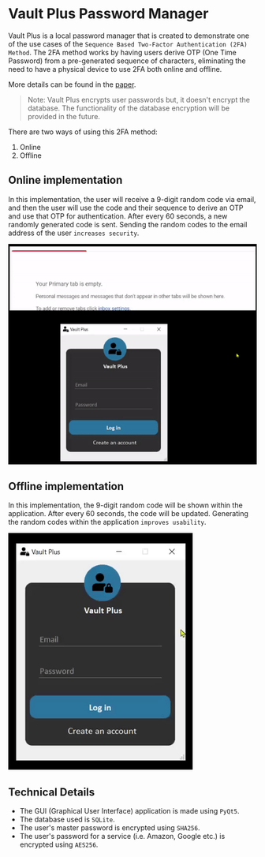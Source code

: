 # Vault Plus Password Manager

Vault Plus is a local password manager that is created to demonstrate one of the use cases of the `Sequence Based Two-Factor Authentication (2FA) Method`. The 2FA method works by having users derive OTP (One Time Password) from a pre-generated sequence of characters, eliminating the need to have a physical device to use 2FA both online and offline. 

More details can be found in the [paper](https://link.springer.com/chapter/10.1007%2F978-3-030-60700-5_15).

> Note: Vault Plus encrypts user passwords but, it doesn't encrypt the database. The functionality of the database encryption will be provided in the future.

There are two ways of using this 2FA method:
1. Online
2. Offline

## Online implementation

In this implementation, the user will receive a 9-digit random code via email, and then the user will use the code and their sequence to derive an OTP and use that OTP for authentication. After every 60 seconds, a new randomly generated code is sent. Sending the random codes to the email address of the user `increases security`.

![](docs/gifs/online2FA.gif)

## Offline implementation

In this implementation, the 9-digit random code will be shown within the application. After every 60 seconds, the code will be updated. Generating the random codes within the application `improves usability`.

![](docs/gifs/offline2FA.gif)

## Technical Details

* The GUI (Graphical User Interface) application is made using `PyQt5`.
* The database used is `SQLite`.
* The user's master password is encrypted using `SHA256`.
* The user's password for a service (i.e. Amazon, Google etc.) is encrypted using `AES256`.